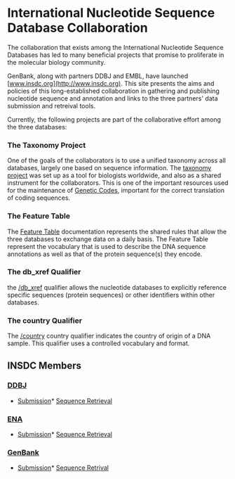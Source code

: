 <meta http-equiv="Content-Type" content="text/html; charset=utf-8">  <meta name="node-id" content="1138"> <meta name="revision-id" content="27821"> <meta name="cms-base-url" content="http://cms.ncbi.nlm.nih.gov"> <meta name="cms-view-url" content="http://cms.ncbi.nlm.nih.gov/genbank/collab"> <meta name="cms-edit-url" content="http://cms.ncbi.nlm.nih.gov/node/1138/edit"> <meta name="created" content="2011-09-09T16:45:47-04:00"> <meta name="modified" content="2015-05-28T15:09:30-04:00"> <meta name="publication-date" content="2011-09-09T16:45:47-04:00"> <meta name="author" content="yankie"> <meta name="subsite" content="genbank"> <meta name="path" content="genbank/collab"> <meta name="node-type" content="page"> <meta name="jira-ticket" content=""> <meta name="cms-tags" content="">  <meta name="" content=""> <title>INSD Collaboration</title>

<div class="node clear-block">

<div class="content">

# International Nucleotide Sequence Database Collaboration

<div class="cms-section">

The collaboration that exists among the International Nucleotide Sequence Databases has led to many beneficial projects that promise to proliferate in the molecular biology community.

GenBank, along with partners DDBJ and EMBL, have launched [www.insdc.org](http://www.insdc.org). This site presents the aims and policies of this long-established collaboration in gathering and publishing nucleotide sequence and annotation and links to the three partners' data submission and retreival tools.

Currently, the following projects are part of the collaborative effort among the three databases:

### The Taxonomy Project

One of the goals of the collaborators is to use a unified taxonomy across all databases, largely one based on sequence information. The [taxonomy project](/taxonomy/) was set up as a tool for biologists worldwide, and also as a shared instrument for the collaborators. This is one of the important resources used for the maintenance of [Genetic Codes](/Taxonomy/Utils/wprintgc.cgi?mode=c), important for the correct translation of coding sequences.

### The Feature Table

The [Feature Table](http://www.insdc.org/documents/feature_table.html) documentation represents the shared rules that allow the three databases to exchange data on a daily basis. The Feature Table represent the vocabulary that is used to describe the DNA sequence annotations as well as that of the protein sequence(s) they encode.

### The db_xref Qualifier

the [/db_xref](/~/collab/db_xref) qualifier allows the nucleotide databases to explicitly reference specific sequences (protein sequences) or other identifiers within other databases.

### The country Qualifier

The [/country](/~/collab/country) country qualifier indicates the country of origin of a DNA sample. This qualifier uses a controlled vocabulary and format.</div>

</div>

</div>

<div id="shared-content-1" nid="1163">

## INSDC Members

### [DDBJ](http://www.ddbj.nig.ac.jp/)

*   [Submission](http://www.ddbj.nig.ac.jp/submission_general-e.html)*   [Sequence Retrieval](http://getentry.ddbj.nig.ac.jp/)

### [ENA](http://www.ebi.ac.uk/)

*   [Submission](http://www.ebi.ac.uk/embl/Submission/index.html)*   [Sequence Retrieval](http://www.ebi.ac.uk/embl/index.html)

### [GenBank](/~/)

*   [Submission](/~/submit)*   [Sequence Retrival](http://www.ncbi.nlm.nih.gov/sites/entrez?db=nucleotide)</div>